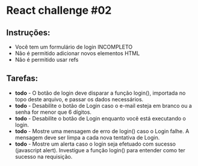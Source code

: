 # React challenge #02

## Instruções:

- Você tem um formulário de login INCOMPLETO
- Não é permitido adicionar novos elementos HTML
- Não é permitido usar refs

## Tarefas:

- **todo** - O botão de login deve disparar a função login(), importada no topo deste arquivo, e passar os dados necessários.
- **todo** - Desabilite o botão de Login caso o e-mail esteja em branco ou a senha for menor que 6 dígitos.
- **todo** - Desabilite o botão de Login enquanto você está executando o login.
- **todo** - Mostre uma mensagem de erro de login() caso o Login falhe. A mensagem deve ser limpa a cada nova tentativa de Login.
- **todo** - Mostre um alerta caso o login seja efetuado com sucesso (javascript alert). Investigue a função login() para entender como ter sucesso na requisição.
